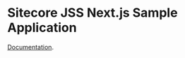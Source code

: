 # Sitecore JSS Next.js Sample Application
 
<!---
@TODO: Update to version 20.0.0 docs before release
-->
[Documentation](https://doc.sitecore.com/xp/en/developers/hd/190/sitecore-headless-development/sitecore-javascript-rendering-sdk--jss--for-next-js.html).
